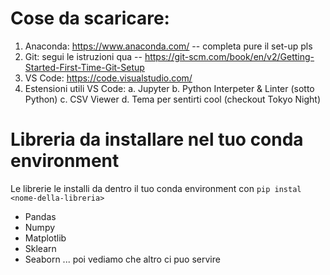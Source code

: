 # Cose da scaricare:
1. Anaconda: https://www.anaconda.com/ -- completa pure il set-up pls
2. Git: segui le istruzioni qua -- https://git-scm.com/book/en/v2/Getting-Started-First-Time-Git-Setup
3. VS Code: https://code.visualstudio.com/
4. Estensioni utili VS Code:
    a. Jupyter
    b. Python Interpeter & Linter (sotto Python)
    c. CSV Viewer
    d. Tema per sentirti cool (checkout Tokyo Night)

# Libreria da installare nel tuo conda environment
Le librerie le installi da dentro il tuo conda environment con `pip instal <nome-della-libreria>`
- Pandas
- Numpy
- Matplotlib
- Sklearn
- Seaborn
... poi vediamo che altro ci puo servire
